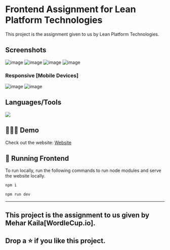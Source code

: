 # Frontend Assignment for Lean Platform Technologies

This project is the assignment given to us by Lean Platform Technologies.

## Screenshots

![image](https://github.com/druvkotwani/Lean-Platform-Technologies-Assignment/assets/96691139/42f0c85c-9ea8-4a51-9149-b7f0f34cc58a)
![image](https://github.com/druvkotwani/Lean-Platform-Technologies-Assignment/assets/96691139/f61b25d4-22f3-4c54-ac17-f3b9a5b6e6f3)
![image](https://github.com/druvkotwani/Lean-Platform-Technologies-Assignment/assets/96691139/ead9b6e0-dba4-4e3c-aaf7-f5735d3cbfc5)
![image](https://github.com/druvkotwani/Lean-Platform-Technologies-Assignment/assets/96691139/25dd08a6-95b7-4f52-9508-7d01368b8b7c)





### Responsive [Mobile Devices]
![image](https://github.com/druvkotwani/Lean-Platform-Technologies-Assignment/assets/96691139/db6ace9c-475c-48bb-9e2a-0af67ffbbbf6)
![image](https://github.com/druvkotwani/Lean-Platform-Technologies-Assignment/assets/96691139/70ecd1be-52ac-483c-99c2-3ce70d4d8978)



## Languages/Tools

<a href="">
    <img src="https://skillicons.dev/icons?i=tailwindcss,js,react,next,vercel" />
  </a>

## 👩🏽‍💻 Demo
Check out the website: [Website](https://lptech-assignment-dhruvkotwani.vercel.app/)


## 🚀 Running Frontend
To run locally, run the following commands to run node modules and serve the website locally.
```bash
npm i
```

```bash
npm run dev
```





<hr/>

## This project is the assignment to us given by Mehar Kaila[WordleCup.io].
## Drop a ⭐ if you like this project.
